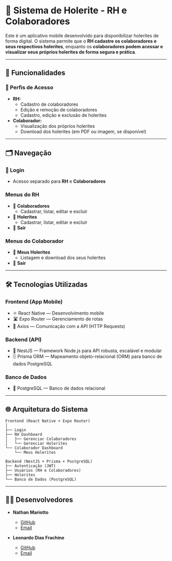 # 📄 Sistema de Holerite - RH e Colaboradores

Este é um aplicativo mobile desenvolvido para disponibilizar holerites de forma digital. O sistema permite que o **RH cadastre os colaboradores e seus respectivos holerites**, enquanto os **colaboradores podem acessar e visualizar seus próprios holerites de forma segura e prática**.

---

## 🚀 Funcionalidades

### 👥 Perfis de Acesso

- **RH:**
  - Cadastro de colaboradores
  - Edição e remoção de colaboradores
  - Cadastro, edição e exclusão de holerites
- **Colaborador:**
  - Visualização dos próprios holerites
  - Download dos holerites (em PDF ou imagem, se disponível)

---

## 🗂️ Navegação

### 🔑 Login

- Acesso separado para **RH** e **Colaboradores**

### Menus do RH

- 👥 **Colaboradores**
  - Cadastrar, listar, editar e excluir
- 📑 **Holerites**
  - Cadastrar, listar, editar e excluir
- 🔐 **Sair**

### Menus do Colaborador

- 📄 **Meus Holerites**
  - Listagem e download dos seus holerites
- 🔐 **Sair**

---

## 🛠️ Tecnologias Utilizadas

### **Frontend (App Mobile)**

- ⚛️ React Native — Desenvolvimento mobile
- 🛣️ Expo Router — Gerenciamento de rotas
- 🔗 Axios — Comunicação com a API (HTTP Requests)

### **Backend (API)**

- 🚀 NestJS — Framework Node.js para API robusta, escalável e modular
- 🗄️ Prisma ORM — Mapeamento objeto-relacional (ORM) para banco de dados PostgreSQL

### **Banco de Dados**

- 🐘 PostgreSQL — Banco de dados relacional

---

## 🌐 Arquitetura do Sistema

```
Frontend (React Native + Expo Router)
│
├── Login
├── RH Dashboard
│   ├── Gerenciar Colaboradores
│   └── Gerenciar Holerites
└── Colaborador Dashboard
    └── Meus Holerites

Backend (NestJS + Prisma + PostgreSQL)
├── Autenticação (JWT)
├── Usuários (RH e Colaboradores)
├── Holerites
└── Banco de Dados (PostgreSQL)
```

---

## 👨‍💻 Desenvolvedores

- **Nathan Mariotto**

  - [GitHub](https://github.com/nathanmariott0)
  - [Email](mailto:nathanmariotto.dev@gmail.com)

- **Leonardo Dias Frachine**
  - [GitHub](https://github.com/Leonardo-frachine)
  - [Email](mailto:leonardo.frachine@outlook.com)

